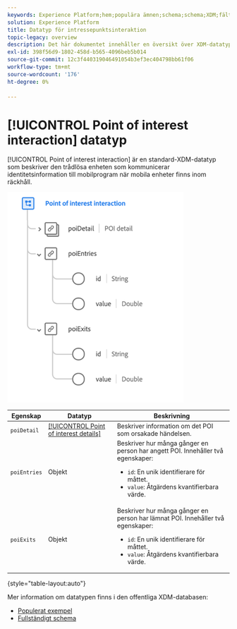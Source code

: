 ```yaml
---
keywords: Experience Platform;hem;populära ämnen;schema;schema;XDM;fält;scheman;scheman;poi;interaktion;intressepunkt;datatyp;datatyp;datatyp;datatyp;
solution: Experience Platform
title: Datatyp för intressepunktsinteraktion
topic-legacy: overview
description: Det här dokumentet innehåller en översikt över XDM-datatypen Point of Interest Interaction.
exl-id: 398f56d9-1802-458d-b565-4096beb5b014
source-git-commit: 12c3f440319046491054b3ef3ec404798bb61f06
workflow-type: tm+mt
source-wordcount: '176'
ht-degree: 0%

---
```


# [!UICONTROL Point of interest interaction] datatyp

[!UICONTROL Point of interest interaction] är en standard-XDM-datatyp som beskriver den trådlösa enheten som kommunicerar identitetsinformation till mobilprogram när mobila enheter finns inom räckhåll.

<img src="../images/data-types/poi-interaction.png" width="400" /><br />

| Egenskap | Datatyp | Beskrivning |
| --- | --- | --- |
| `poiDetail` | [[!UICONTROL Point of interest details]](./poi-details.md) | Beskriver information om det POI som orsakade händelsen. |
| `poiEntries` | Objekt | Beskriver hur många gånger en person har angett POI. Innehåller två egenskaper: <ul><li>`id`: En unik identifierare för måttet.</li><li>`value`: Åtgärdens kvantifierbara värde.</li></ul> |
| `poiExits` | Objekt | Beskriver hur många gånger en person har lämnat POI. Innehåller två egenskaper: <ul><li>`id`: En unik identifierare för måttet.</li><li>`value`: Åtgärdens kvantifierbara värde.</li></ul> |

{style=&quot;table-layout:auto&quot;}

Mer information om datatypen finns i den offentliga XDM-databasen:

* [Populerat exempel](https://github.com/adobe/xdm/blob/master/components/datatypes/deprecated/poi-interaction.example.1.json)
* [Fullständigt schema](https://github.com/adobe/xdm/blob/master/components/datatypes/deprecated/poi-interaction.schema.json)
